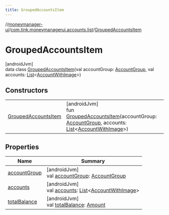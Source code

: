 ```yaml
---
title: GroupedAccountsItem
---
```

//[moneymanager-ui](../../../index.html)/[com.tink.moneymanagerui.accounts.list](../index.html)/[GroupedAccountsItem](index.html)



# GroupedAccountsItem



[androidJvm]\
data class [GroupedAccountsItem](index.html)(val accountGroup: [AccountGroup](../-account-group/index.html), val accounts: [List](https://kotlinlang.org/api/latest/jvm/stdlib/kotlin.collections/-list/index.html)&lt;[AccountWithImage](../../com.tink.moneymanagerui.accounts/-account-with-image/index.html)&gt;)



## Constructors


| | |
|---|---|
| [GroupedAccountsItem](-grouped-accounts-item.html) | [androidJvm]<br>fun [GroupedAccountsItem](-grouped-accounts-item.html)(accountGroup: [AccountGroup](../-account-group/index.html), accounts: [List](https://kotlinlang.org/api/latest/jvm/stdlib/kotlin.collections/-list/index.html)&lt;[AccountWithImage](../../com.tink.moneymanagerui.accounts/-account-with-image/index.html)&gt;) |


## Properties


| Name | Summary |
|---|---|
| [accountGroup](account-group.html) | [androidJvm]<br>val [accountGroup](account-group.html): [AccountGroup](../-account-group/index.html) |
| [accounts](accounts.html) | [androidJvm]<br>val [accounts](accounts.html): [List](https://kotlinlang.org/api/latest/jvm/stdlib/kotlin.collections/-list/index.html)&lt;[AccountWithImage](../../com.tink.moneymanagerui.accounts/-account-with-image/index.html)&gt; |
| [totalBalance](total-balance.html) | [androidJvm]<br>val [totalBalance](total-balance.html): [Amount](../../com.tink.model.misc/-amount/index.html) |

